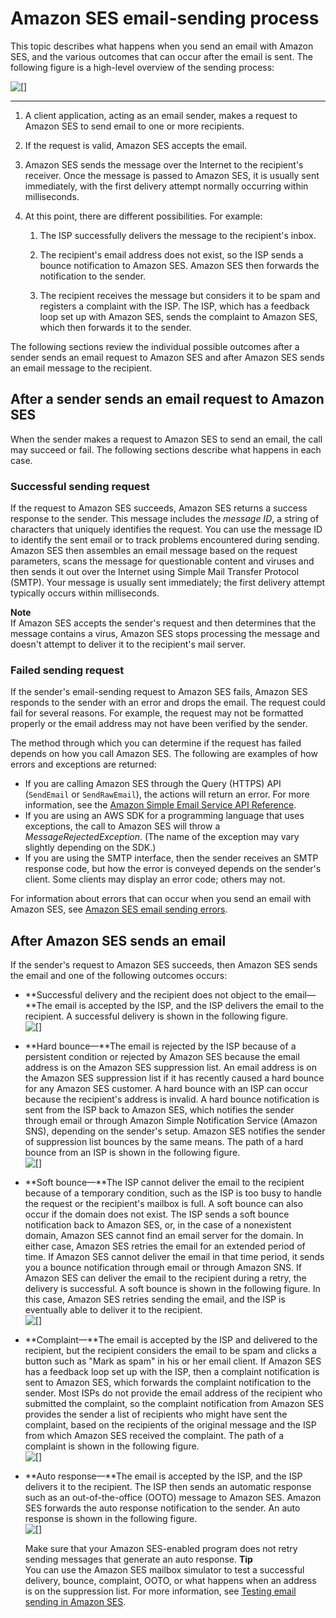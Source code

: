 # Amazon SES email\-sending process<a name="send-email-concepts-process"></a>

This topic describes what happens when you send an email with Amazon SES, and the various outcomes that can occur after the email is sent\. The following figure is a high\-level overview of the sending process:

![\[\]](http://docs.aws.amazon.com/ses/latest/DeveloperGuide/images/arch_overview-diagram.png)

****

1. A client application, acting as an email sender, makes a request to Amazon SES to send email to one or more recipients\.

1. If the request is valid, Amazon SES accepts the email\.

1. Amazon SES sends the message over the Internet to the recipient's receiver\. Once the message is passed to Amazon SES, it is usually sent immediately, with the first delivery attempt normally occurring within milliseconds\.

1. At this point, there are different possibilities\. For example:

   1. The ISP successfully delivers the message to the recipient's inbox\.

   1. The recipient's email address does not exist, so the ISP sends a bounce notification to Amazon SES\. Amazon SES then forwards the notification to the sender\.

   1. The recipient receives the message but considers it to be spam and registers a complaint with the ISP\. The ISP, which has a feedback loop set up with Amazon SES, sends the complaint to Amazon SES, which then forwards it to the sender\.

The following sections review the individual possible outcomes after a sender sends an email request to Amazon SES and after Amazon SES sends an email message to the recipient\. 

## After a sender sends an email request to Amazon SES<a name="send-email-concepts-process-after-request"></a>

When the sender makes a request to Amazon SES to send an email, the call may succeed or fail\. The following sections describe what happens in each case\.

### Successful sending request<a name="send-email-concepts-process-after-request-success"></a>

If the request to Amazon SES succeeds, Amazon SES returns a success response to the sender\. This message includes the *message ID*, a string of characters that uniquely identifies the request\. You can use the message ID to identify the sent email or to track problems encountered during sending\. Amazon SES then assembles an email message based on the request parameters, scans the message for questionable content and viruses and then sends it out over the Internet using Simple Mail Transfer Protocol \(SMTP\)\. Your message is usually sent immediately; the first delivery attempt typically occurs within milliseconds\.

**Note**  
If Amazon SES accepts the sender's request and then determines that the message contains a virus, Amazon SES stops processing the message and doesn't attempt to deliver it to the recipient's mail server\.

### Failed sending request<a name="send-email-concepts-process-after-request-failure"></a>

If the sender's email\-sending request to Amazon SES fails, Amazon SES responds to the sender with an error and drops the email\. The request could fail for several reasons\. For example, the request may not be formatted properly or the email address may not have been verified by the sender\. 

The method through which you can determine if the request has failed depends on how you call Amazon SES\. The following are examples of how errors and exceptions are returned:
+ If you are calling Amazon SES through the Query \(HTTPS\) API \(`SendEmail` or `SendRawEmail`\), the actions will return an error\. For more information, see the [Amazon Simple Email Service API Reference](https://docs.aws.amazon.com/ses/latest/APIReference/)\.
+ If you are using an AWS SDK for a programming language that uses exceptions, the call to Amazon SES will throw a *MessageRejectedException*\. \(The name of the exception may vary slightly depending on the SDK\.\)
+ If you are using the SMTP interface, then the sender receives an SMTP response code, but how the error is conveyed depends on the sender's client\. Some clients may display an error code; others may not\.

For information about errors that can occur when you send an email with Amazon SES, see [Amazon SES email sending errors](troubleshoot-error-messages.md)\.

## After Amazon SES sends an email<a name="send-email-concepts-process-after-send"></a>

If the sender's request to Amazon SES succeeds, then Amazon SES sends the email and one of the following outcomes occurs:
+ **Successful delivery and the recipient does not object to the email—**The email is accepted by the ISP, and the ISP delivers the email to the recipient\. A successful delivery is shown in the following figure\.  
![\[\]](http://docs.aws.amazon.com/ses/latest/DeveloperGuide/images/successful-diagram.png)
+ **Hard bounce—**The email is rejected by the ISP because of a persistent condition or rejected by Amazon SES because the email address is on the Amazon SES suppression list\. An email address is on the Amazon SES suppression list if it has recently caused a hard bounce for any Amazon SES customer\. A hard bounce with an ISP can occur because the recipient's address is invalid\. A hard bounce notification is sent from the ISP back to Amazon SES, which notifies the sender through email or through Amazon Simple Notification Service \(Amazon SNS\), depending on the sender's setup\. Amazon SES notifies the sender of suppression list bounces by the same means\. The path of a hard bounce from an ISP is shown in the following figure\.  
![\[\]](http://docs.aws.amazon.com/ses/latest/DeveloperGuide/images/hard_bounce-diagram.png)
+ **Soft bounce—**The ISP cannot deliver the email to the recipient because of a temporary condition, such as the ISP is too busy to handle the request or the recipient's mailbox is full\. A soft bounce can also occur if the domain does not exist\. The ISP sends a soft bounce notification back to Amazon SES, or, in the case of a nonexistent domain, Amazon SES cannot find an email server for the domain\. In either case, Amazon SES retries the email for an extended period of time\. If Amazon SES cannot deliver the email in that time period, it sends you a bounce notification through email or through Amazon SNS\. If Amazon SES can deliver the email to the recipient during a retry, the delivery is successful\. A soft bounce is shown in the following figure\. In this case, Amazon SES retries sending the email, and the ISP is eventually able to deliver it to the recipient\.  
![\[\]](http://docs.aws.amazon.com/ses/latest/DeveloperGuide/images/soft_bounce-diagram.png)
+ **Complaint—**The email is accepted by the ISP and delivered to the recipient, but the recipient considers the email to be spam and clicks a button such as "Mark as spam" in his or her email client\. If Amazon SES has a feedback loop set up with the ISP, then a complaint notification is sent to Amazon SES, which forwards the complaint notification to the sender\. Most ISPs do not provide the email address of the recipient who submitted the complaint, so the complaint notification from Amazon SES provides the sender a list of recipients who might have sent the complaint, based on the recipients of the original message and the ISP from which Amazon SES received the complaint\. The path of a complaint is shown in the following figure\.  
![\[\]](http://docs.aws.amazon.com/ses/latest/DeveloperGuide/images/complaint-diagram.png)
+ **Auto response—**The email is accepted by the ISP, and the ISP delivers it to the recipient\. The ISP then sends an automatic response such as an out\-of\-the\-office \(OOTO\) message to Amazon SES\. Amazon SES forwards the auto response notification to the sender\. An auto response is shown in the following figure\.  
![\[\]](http://docs.aws.amazon.com/ses/latest/DeveloperGuide/images/auto_response-diagram.png)

  Make sure that your Amazon SES\-enabled program does not retry sending messages that generate an auto response\.
**Tip**  
You can use the Amazon SES mailbox simulator to test a successful delivery, bounce, complaint, OOTO, or what happens when an address is on the suppression list\. For more information, see [Testing email sending in Amazon SES](send-email-simulator.md)\.
